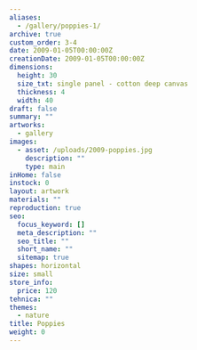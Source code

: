```yaml
---
aliases:
  - /gallery/poppies-1/
archive: true
custom_order: 3-4
date: 2009-01-05T00:00:00Z
creationDate: 2009-01-05T00:00:00Z
dimensions:
  height: 30
  size_txt: single panel - cotton deep canvas
  thickness: 4
  width: 40
draft: false
summary: ""
artworks:
  - gallery
images:
  - asset: /uploads/2009-poppies.jpg
    description: ""
    type: main
inHome: false
instock: 0
layout: artwork
materials: ""
reproduction: true
seo:
  focus_keyword: []
  meta_description: ""
  seo_title: ""
  short_name: ""
  sitemap: true
shapes: horizontal
size: small
store_info:
  price: 120
tehnica: ""
themes:
  - nature
title: Poppies
weight: 0
---
```

